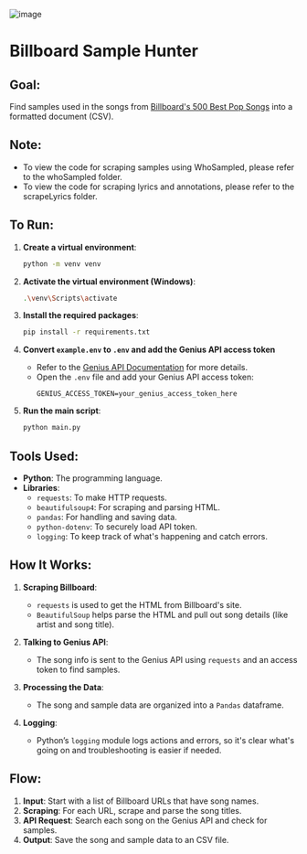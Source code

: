![image](https://github.com/user-attachments/assets/6c65d13b-f8fa-4cdb-a943-c28d46fb9a43)

# Billboard Sample Hunter

## Goal:
Find samples used in the songs from [Billboard's 500 Best Pop Songs](https://www.billboard.com/lists/best-pop-songs-all-time-hits/irene-cara-flashdance-what-a-feeling/) into a formatted document (CSV).

## Note:
 - To view the code for scraping samples using WhoSampled, please refer to the whoSampled folder.
 - To view the code for scraping lyrics and annotations, please refer to the scrapeLyrics folder.
## To Run:
1. **Create a virtual environment**:
   ```bash
   python -m venv venv
   ```

2. **Activate the virtual environment (Windows)**:
     ```bash
     .\venv\Scripts\activate
     ```

3. **Install the required packages**:
   ```bash
   pip install -r requirements.txt
   ```

4. **Convert `example.env` to `.env` and add the Genius API access token**
   - Refer to the [Genius API Documentation](https://docs.genius.com/) for more details.
   - Open the `.env` file and add your Genius API access token:
     ```env
     GENIUS_ACCESS_TOKEN=your_genius_access_token_here
     ```
     
5. **Run the main script**:
   ```bash
   python main.py
   ```

## Tools Used:
- **Python**: The programming language.
- **Libraries**:
  - `requests`: To make HTTP requests.
  - `beautifulsoup4`: For scraping and parsing HTML.
  - `pandas`: For handling and saving data.
  - `python-dotenv`: To securely load API token.
  - `logging`: To keep track of what's happening and catch errors.

## How It Works:
1. **Scraping Billboard**:
   - `requests` is used to get the HTML from Billboard's site.
   - `BeautifulSoup` helps parse the HTML and pull out song details (like artist and song title).

2. **Talking to Genius API**:
   - The song info is sent to the Genius API using `requests` and an access token to find samples.

3. **Processing the Data**:
   - The song and sample data are organized into a `Pandas` dataframe.

4. **Logging**:
   - Python’s `logging` module logs actions and errors, so it's clear what's going on and troubleshooting is easier if needed.

## Flow:
1. **Input**: Start with a list of Billboard URLs that have song names.
2. **Scraping**: For each URL, scrape and parse the song titles.
3. **API Request**: Search each song on the Genius API and check for samples.
4. **Output**: Save the song and sample data to an CSV file.

